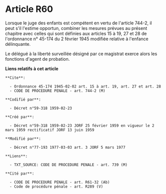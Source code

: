 # Article R60

Lorsque le juge des enfants est compétent en vertu de l'article 744-2, il peut s'il l'estime opportun, combiner les mesures
prévues au présent chapitre avec celles qui sont définies aux articles 15 à 19, 27 et 28 de l'ordonnance n° 45-174 du 2
février 1945 modifiée relative à l'enfance délinquante.

Le délégué à la liberté surveillée désigné par ce magistrat exerce alors les fonctions d'agent de probation.

**Liens relatifs à cet article**

	**Cite**:

	  - Ordonnance 45-174 1945-02-02 art. 15 à art. 19, art. 27 et art. 28
	  - CODE DE PROCEDURE PENALE - art. 744-2 (M)

	**Codifié par**:

	  - Décret n°59-318 1959-02-23

	**Créé par**:

	  - Décret n°59-318 1959-02-23 JORF 25 février 1959 en vigueur le 2 mars 1959 rectificatif JORF 13 juin 1959

	**Modifié par**:

	  - Décret n°77-193 1977-03-03 art. 3 JORF 5 mars 1977

	**Liens**:

	  - TXT_SOURCE: CODE DE PROCEDURE PENALE - art. 739 (M)

	**Cité par**:

	  - CODE DE PROCEDURE PENALE - art. R61-32 (Ab)
	  - Code de procédure pénale - art. R289 (V)
